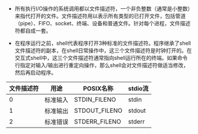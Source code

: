 - 所有执行I/O操作的系统调用都以文件描述符，一个非负整数（通常是小整数）来指代打开的文件。文件描述符用以表示所有类型的已打开文件，包括管道（pipe）、FIFO、socket、终端、设备和普通文件。针对每个进程，文件描述符都自成一套。

- 在程序运行之前，shell代表程序打开3种标准的文件描述符。程序继承了shell文件描述符的副本，在shell日常操作中，这三个文件描述符是时钟打开的。在交互式shell中，这三个文件描述符通常指向shell运行所在的终端。如果命令行指定对输入/输出进行重定向操作，那么shell会对文件描述符做适当修改，然后再启动程序。
 
 | 文件描述符 | 用途 | POSIX名称 | stdio流 |
 | --------- | ------- | ------ | ------ |
 | 0 | 标准输入 | STDIN_FILENO | stdin |
 | 1 | 标准输出 | STDOUT_FILENO | stdout |
 | 2 | 标准错误 | STDERR_FILENO | stderr |

